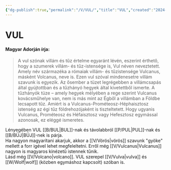 ```yaml
---
{"dg-publish":true,"permalink":"/V/VUL/","title":"VUL","created":"2024-04-20T11:24","updated":"2024-04-27T00:08"}
---
```



# VUL

#### Magyar Adorján írja:  

> A vul szónak villám és tűz értelme egyaránt lévén, eszerint érthető, hogy a szumerek villám- és tűz-istensége is, Vul néven neveztetett. Amely név származéka a rómaiak villám- és tűzistensége Vulcanus, másként Volcanus, neve is. Ezen vul szóval mindenesetre villám szavunk is egyezik. Az ősember a tüzet legrégebben a villámcsapás által gyújtottban és a tűzhányó hegyek által kivetettből ismerte. A tűzhányók tüze – amely hegyek mélyében a rege szerint Vulcanus kovácsműhelye van, nem is más mint az Égből a villámban a Földbe lecsapott tűz. Amiért is a Vulcanus-Prométeosz-Héphaisztosz istenség az égi tűz földrehozójaként is tiszteltetett. Hogy ugyanis Vulcanus, Prométeosz és Héfaisztosz vagy Hefesztosz egymással azonosak, ez eléggé ismeretes.  


Lényegében VUL [[B/BUL\|BUL]]-nak és távolabbról [[P/PUL\|PUL]]-nak és [[B/BÜJ\|BÜJ]]-nek is párja.  
Ha nagyon magyarítani akarjuk, akkor a [[V/Vörös\|vörös]] szavunk "gyöke" mellett a forr igével lehet megfeleltetni. Erről még [[V/Vulcanus\|Vulcanus]] nagyon is magyaros kinézetű istennek tűnik.  
Lásd még [[V/Volcano\|volcano]]. VUL szerepel [[V/Vulva\|vulva]] és [[W/Wolf\|wolf]] (közben egymáshoz kapcsolt) szóban is.  